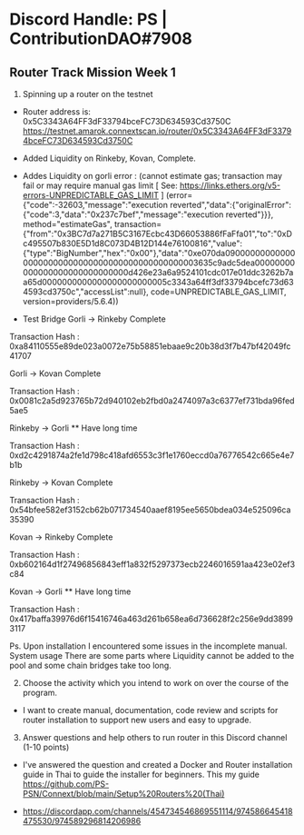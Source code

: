 # Discord Handle: PS | ContributionDAO#7908

## Router Track Mission Week 1

1) Spinning up a router on the testnet

- Router address is: 0x5C3343A64FF3dF33794bceFC73D634593Cd3750C
https://testnet.amarok.connextscan.io/router/0x5C3343A64FF3dF33794bceFC73D634593Cd3750C
- Added Liquidity on Rinkeby, Kovan, Complete.
- Addes Liquidity on gorli error : (cannot estimate gas; transaction may fail or may require manual gas limit [ See: https://links.ethers.org/v5-errors-UNPREDICTABLE_GAS_LIMIT ] (error={"code":-32603,"message":"execution reverted","data":{"originalError":{"code":3,"data":"0x237c7bef","message":"execution reverted"}}}, method="estimateGas", transaction={"from":"0x3BC7d7a271B5C3167Ecbc43D66053886fFaFfa01","to":"0xDc495507b830E5D1d8C073D4B12D144e76100816","value":{"type":"BigNumber","hex":"0x00"},"data":"0xe070da0900000000000000000000000000000000000000000000003635c9adc5dea00000000000000000000000000000d426e23a6a9524101cdc017e01ddc3262b7aa65d0000000000000000000000005c3343a64ff3df33794bcefc73d634593cd3750c","accessList":null}, code=UNPREDICTABLE_GAS_LIMIT, version=providers/5.6.4))

- Test Bridge 
Gorli -> Rinkeby Complete

Transaction Hash : 0xa84110555e89de023a0072e75b58851ebaae9c20b38d3f7b47bf42049fc41707

Gorli -> Kovan Complete

Transaction Hash : 0x0081c2a5d923765b72d940102eb2fbd0a2474097a3c6377ef731bda96fed5ae5

Rinkeby -> Gorli ** Have long time

Transaction Hash : 0xd2c4291874a2fe1d798c418afd6553c3f1e1760eccd0a76776542c665e4e7b1b

Rinkeby -> Kovan Complete

Transaction Hash : 0x54bfee582ef3152cb62b071734540aaef8195ee5650bdea034e525096ca35390

Kovan -> Rinkeby Complete

Transaction Hash : 0xb602164d1f27496856843eff1a832f5297373ecb2246016591aa423e02ef3c84

Kovan -> Gorli ** Have long time

Transaction Hash : 0x417baffa39976d6f15416746a463d261b658ea6d736628f2c256e9dd38993117

Ps. Upon installation I encountered some issues in the incomplete manual.
System usage There are some parts where Liquidity cannot be added to the pool
and some chain bridges take too long.

2) Choose the activity which you intend to work on over the course of the program.
- I want to create manual, documentation, code review and scripts for router installation to support new users and easy to upgrade.

3) Answer questions and help others to run router in this Discord channel (1-10 points)
- I've answered the question and created a Docker and Router installation guide in Thai to guide the installer for beginners. This my guide
https://github.com/PS-PSN/Connext/blob/main/Setup%20Routers%20(Thai)

- https://discordapp.com/channels/454734546869551114/974586645418475530/974589296814206986
